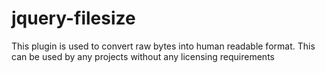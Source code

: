 # jquery-filesize
This plugin is used to convert raw bytes into human readable format.
This can be used by any projects without any licensing requirements
